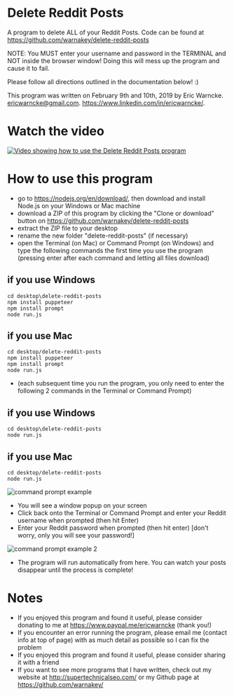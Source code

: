 # Delete Reddit Posts
A program to delete ALL of your Reddit Posts. Code can be found at https://github.com/warnakey/delete-reddit-posts

NOTE: You MUST enter your username and password in the TERMINAL and NOT inside the browser window! Doing this will mess up the program and cause it to fail. 

Please follow all directions outlined in the documentation below! :)

This program was written on February 9th and 10th, 2019 by Eric Warncke. ericwarncke@gmail.com. https://www.linkedin.com/in/ericwarncke/. 

# Watch the video
[![Video showing how to use the Delete Reddit Posts program](https://i.imgur.com/2Bhksxf.jpg)](https://www.youtube.com/watch?v=FAw0pPt0UKQ)

# How to use this program

- go to https://nodejs.org/en/download/, then download and install Node.js on your Windows or Mac machine
- download a ZIP of this program by clicking the "Clone or download" button on https://github.com/warnakey/delete-reddit-posts
- extract the ZIP file to your desktop
- rename the new folder "delete-reddit-posts" (if necessary)
- open the Terminal (on Mac) or Command Prompt (on Windows) and type the following commands the first time you use the program (pressing enter after each command and letting all files download)
## if you use Windows
```
cd desktop\delete-reddit-posts
npm install puppeteer
npm install prompt
node run.js
```
## if you use Mac
```
cd desktop/delete-reddit-posts
npm install puppeteer
npm install prompt
node run.js
```
- (each subsequent time you run the program, you only need to enter the following 2 commands in the Terminal or Command Prompt)
## if you use Windows
```
cd desktop\delete-reddit-posts
node run.js
```
## if you use Mac
```
cd desktop/delete-reddit-posts
node run.js
```
![command prompt example](https://i.imgur.com/aXbLpbV.png)

- You will see a window popup on your screen
- Click back onto the Terminal or Command Prompt and enter your Reddit username when prompted (then hit Enter)
- Enter your Reddit password when prompted (then hit enter) [don't worry, only you will see your password!]

![command prompt example 2](https://i.imgur.com/Xsztpxa.png)

- The program will run automatically from here. You can watch your posts disappear until the process is complete!

# Notes

- If you enjoyed this program and found it useful, please consider donating to me at https://www.paypal.me/ericwarncke (thank you!)
- If you encounter an error running the program, please email me (contact info at top of page) with as much detail as possible so I can fix the problem
- If you enjoyed this program and found it useful, please consider sharing it with a friend
- If you want to see more programs that I have written, check out my website at http://supertechnicalseo.com/ or my Github page at https://github.com/warnakey/
